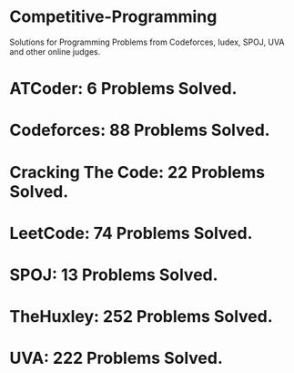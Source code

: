 # Competitive-Programming
Solutions for Programming Problems from Codeforces, Iudex, SPOJ, UVA and other online judges.

# ATCoder: 6 Problems Solved.
# Codeforces: 88 Problems Solved.
# Cracking The Code: 22 Problems Solved.
# LeetCode: 74 Problems Solved.
# SPOJ: 13 Problems Solved.
# TheHuxley: 252 Problems Solved.
# UVA: 222 Problems Solved.

